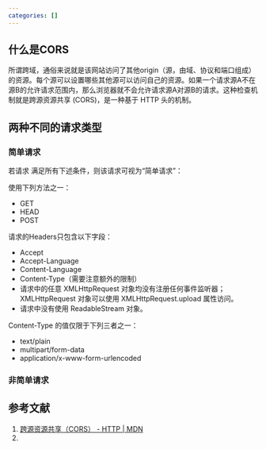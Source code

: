 ```yaml
---
categories: []
---
```

## 什么是CORS

所谓跨域，通俗来说就是该网站访问了其他origin（源，由域、协议和端口组成）的资源。每个源可以设置哪些其他源可以访问自己的资源。如果一个请求源A不在源B的允许请求范围内，那么浏览器就不会允许请求源A对源B的请求。这种检查机制就是跨源资源共享 (CORS)，是一种基于 HTTP 头的机制。

## 两种不同的请求类型

### 简单请求

若请求 满足所有下述条件，则该请求可视为“简单请求”：

使用下列方法之一：

- GET
- HEAD
- POST

请求的Headers只包含以下字段：

- Accept
- Accept-Language
- Content-Language
- Content-Type（需要注意额外的限制）
- 请求中的任意 XMLHttpRequest 对象均没有注册任何事件监听器；XMLHttpRequest 对象可以使用 XMLHttpRequest.upload 属性访问。
- 请求中没有使用 ReadableStream 对象。

Content-Type 的值仅限于下列三者之一：
- text/plain
- multipart/form-data
- application/x-www-form-urlencoded


### 非简单请求


## 参考文献

1. [跨源资源共享（CORS） - HTTP | MDN](https://developer.mozilla.org/zh-CN/docs/Web/HTTP/CORS)
2. 